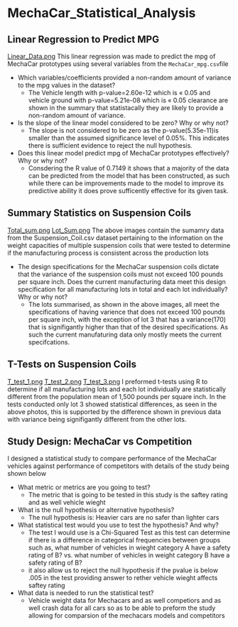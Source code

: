 # MechaCar_Statistical_Analysis
## Linear Regression to Predict MPG
[Linear_Data.png](https://github.com/mhaus2001/MechaCar_Statistical_Analysis/blob/main/Starter_Code/Photos/Linear_Data.png)
This linear regression was made to predict the mpg of MechaCar prototypes using several variables from the `MechaCar_mpg.csv`file
- Which variables/coefficients provided a non-random amount of variance to the mpg values in the dataset?
  - The Vehicle length with p-value=2.60e-12 which is « 0.05 and vehicle ground with p-value=5.21e-08 which is « 0.05 clearance are shown in the summary that statistacally they are likely to provide a non-random amount of variance.
- Is the slope of the linear model considered to be zero? Why or why not?
  - The slope is not considered to be zero as the p-value(5.35e-11)is smaller than the assumed significance level of 0.05%. This indicates there is sufficient evidence to reject the null hypothesis.
- Does this linear model predict mpg of MechaCar prototypes effectively? Why or why not?
  - Consdering the R value of 0.7149 it shows that a majority of the data can be predicted from the model that has been constructed, as such while there can be improvements made to the model to improve its predictive ability it does prove sufficently effective for its given task.
## Summary Statistics on Suspension Coils
[Total_sum.png](https://github.com/mhaus2001/MechaCar_Statistical_Analysis/blob/main/Starter_Code/Photos/Total_Sum.png)
[Lot_Sum.png](https://github.com/mhaus2001/MechaCar_Statistical_Analysis/blob/main/Starter_Code/Photos/Lot_Sum.png)
The above images contain the sumamry data from the Suspension_Coil.csv dataset pertaining to the information on the weight capacities of multiple suspension coils that  were tested to determine if the manufacturing process is consistent across the production lots
- The design specifications for the MechaCar suspension coils dictate that the variance of the suspension coils must not exceed 100 pounds per square inch. Does the current manufacturing data meet this design specification for all manufacturing lots in total and each lot individually? Why or why not?
  - The lots summarised, as shown in the above images, all meet the specifications of having varience that does not exceed 100 pounds per square inch, with the exception of lot 3 that has a variance(170) that is signifigantly higher than that of the desired specifications. As such the current manufaturing data only mostly meets the current specifcations.
## T-Tests on Suspension Coils
[T_test_1.png](https://github.com/mhaus2001/MechaCar_Statistical_Analysis/blob/main/Starter_Code/Photos/T_test_1.png)
[T_test_2.png](https://github.com/mhaus2001/MechaCar_Statistical_Analysis/blob/main/Starter_Code/Photos/T_test_2.png)
[T_test_3.png](https://github.com/mhaus2001/MechaCar_Statistical_Analysis/blob/main/Starter_Code/Photos/T_test_3.png)
I preformed t-tests using R to determine if all manufacturing lots and each lot individually are statistically different from the population mean of 1,500 pounds per square inch. In the tests conducted only lot 3 showed statistical differences, as seen in the above photos, this is supported by the difference shown in previous data with variance being signifigantly different from the other lots.
## Study Design: MechaCar vs Competition
I designed a statistical study to compare performance of the MechaCar vehicles against performance of competitors with details of the study being shown below
- What metric or metrics are you going to test?
  - The metric that is going to be tested in this study is the saftey rating and as well vehicle wieght
- What is the null hypothesis or alternative hypothesis?
  - The null hypothesis is: Heavier cars are no safer than lighter cars
- What statistical test would you use to test the hypothesis? And why?
  - The test I would use is a Chi-Squared Test as this test can determine if there is a difference in categorical frequencies between groups such as, what number of  vehicles in wieght category A have a safety rating of B? vs. what number of vehicles in weight category B have a safety rating of B?
  - it also allow us to reject the null hypothesis if the pvalue is below .005 in the test providing answer to rether vehicle wieght affects saftey rating 
- What data is needed to run the statistical test?
  - Vehicle weight data for Mechacars and as well competiors and as well crash data for all cars so as to be able to preform the study allowing for comparsion of the mechacars models and competitors 

